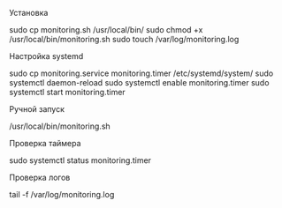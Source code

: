 Установка

sudo cp monitoring.sh /usr/local/bin/
sudo chmod +x /usr/local/bin/monitoring.sh
sudo touch /var/log/monitoring.log


Настройка systemd

sudo cp monitoring.service monitoring.timer /etc/systemd/system/
sudo systemctl daemon-reload
sudo systemctl enable monitoring.timer
sudo systemctl start monitoring.timer


Ручной запуск

/usr/local/bin/monitoring.sh


Проверка таймера

sudo systemctl status monitoring.timer


Проверка логов

tail -f /var/log/monitoring.log

